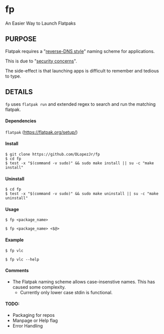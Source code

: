 # fp

An Easier Way to Launch Flatpaks


## PURPOSE

Flatpak requires a "[reverse-DNS style](https://docs.flatpak.org/en/latest/conventions.html#application-ids)" naming scheme for applications. 

This is due to "[security concerns](https://github.com/flatpak/flatpak/issues/994)".

The side-effect is that launching apps is difficult to remember and tedious to type.

## DETAILS

```fp``` uses ```flatpak run``` and extended regex to search and run the matching flatpak.

#### Dependencies
```flatpak``` (https://flatpak.org/setup/)

#### Install
```
$ git clone https://github.com/DLopezJr/fp
$ cd fp
$ test -x "$(command -v sudo)" && sudo make install || su -c "make install"
```
#### Uninstall
```
$ cd fp
$ test -x "$(command -v sudo)" && sudo make uninstall || su -c "make uninstall"
```

#### Usage

```
$ fp <package_name>
```

```
$ fp <package_name> <$@>
```

#### Example
```
$ fp vlc
```

```
$ fp vlc --help 
```

#### Comments
- The Flatpak naming scheme allows case-insenstive names. This has caused some complexity. 
  - Currently only lower case stdin is functional.

#### TODO:
- Packaging for repos
- Manpage or Help flag
- Error Handling
